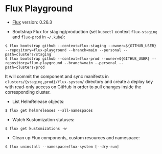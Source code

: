 # Flux Playground

* [Flux](https://fluxcd.io/docs/) version: 0.26.3

* Bootstrap Flux for staging/production (set `kubectl` context `flux-staging` and `flux-prod` in `~/.kube`):

```console
$ flux bootstrap github --context=flux-staging --owner=${GITHUB_USER} --repository=flux-playground --branch=main --personal --path=clusters/staging
$ flux bootstrap github --context=flux-prod --owner=${GITHUB_USER} --repository=flux-playground --branch=main --personal --path=clusters/prod
```

It will commit the component and sync manifests in `clusters/{staging,prod}/flux-system/` directory and create a deploy key with read-only access on GitHub in order to pull changes inside the corresponding cluster.

* List HelmRelease objects:

```console
$ flux get helmreleases --all-namespaces
```

* Watch Kustomization statuses:

```console
$ flux get kustomizations -w
```

* Clean up Flux components, custom resources and namespace:

```console
$ flux uninstall --namespace=flux-system [--dry-run]
```
